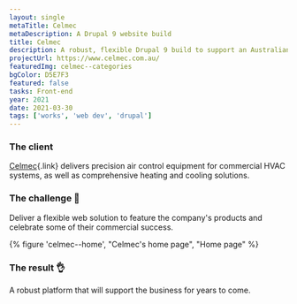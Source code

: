 ```yaml
---
layout: single
metaTitle: Celmec
metaDescription: A Drupal 9 website build
title: Celmec
description: A robust, flexible Drupal 9 build to support an Australian manufacturer.
projectUrl: https://www.celmec.com.au/
featuredImg: celmec--categories
bgColor: D5E7F3
featured: false
tasks: Front-end
year: 2021
date: 2021-03-30
tags: ['works', 'web dev', 'drupal']
---
```


<div class="col-start-2 col-end-10">

  ### The client

  [Celmec](http://www.celmec.com.au/){.link} delivers precision air control equipment for commercial HVAC systems, as well as comprehensive heating and cooling solutions.

  ### The challenge 👀

  Deliver a flexible web solution to feature the company's products and celebrate some of their commercial success.

</div>

<div class="col-start-3 col-end-9 mt-12">
  {% figure 'celmec--home', "Celmec's home page", "Home page" %}
</div>

<div class="col-start-2 col-end-10">

### The result 👌

  A robust platform that will support the business for years to come.

</div>

